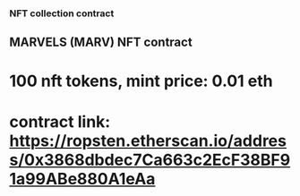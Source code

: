 ### NFT collection contract

## MARVELS (MARV) NFT contract

# 100 nft tokens, mint price: 0.01 eth

# contract link: https://ropsten.etherscan.io/address/0x3868dbdec7Ca663c2EcF38BF91a99ABe880A1eAa
